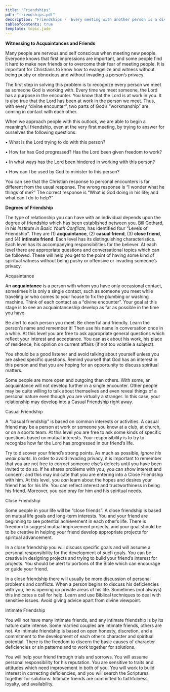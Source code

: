 ```yaml
---
title: "Friendships"
pdf: "friendships.pdf"
description: "Friendships -  Every meeting with another person is a divine encounter."
tableofcontents: true
template: topic.jade
---
```


**Witnessing to Acquaintances and Friends**

Many people are nervous and self conscious when meeting new people.
Everyone knows that first impressions are important, and some people
find it hard to make new friends or to overcome their fear of meeting
people. It is important for Christians to know how to evangelize and
witness without being pushy or obnoxious and without invading a person’s
privacy.

The first step in solving this problem is to recognize every person we
meet as someone God is working with. Every time we meet someone, the
Lord has a purpose in the encounter. You know that the Lord is at work
in you. It is also true that the Lord has been at work in the person we
meet. Thus, with every “divine encounter”, two parts of God’s
“workmanship” are coming in contact with each other.

When we approach people with this outlook, we are able to begin a
meaningful friendship, even at the very first meeting, by trying to
answer for ourselves the following questions:

• What is the Lord trying to do with this person?

• How far has God progressed? Has the Lord been given freedom to work?

• In what ways has the Lord been hindered in working with this person?

• How can I be used by God to minister to this person?

You can see that the Christian response to personal encounters is far
different from the usual response. The wrong response is “I wonder what
he things of me?” The correct response is “What is God doing in his
life; and what can I do to help?”

**Degrees of Friendship**

The type of relationship you can have with an individual depends upon
the degree of friendship which has been established between you. Bill
Gothard, in his *Institute in Basic Youth Conflicts*, has identified
four “Levels of Friendship”. They are (1) **acquaintance**, (2) **casual
friend**, (3) **close friend**, and (4) **intimate friend**. Each level
has its distinguishing characteristics. Each level has its accompanying
responsibilities for the believer. At each level there are appropriate
questions and conversational topics which can be followed. These will
help you get to the point of having some kind of spiritual witness
without being pushy or offensive or invading someone’s privacy.

Acquaintance

An **acquaintance** is a person with whom you have only occasional
contact, sometimes it is only a single contact, such as someone you meet
while traveling or who comes to your house to fix the plumbing or
washing machine. Think of each contact as a “divine encounter”. Your
goal at this stage is to see an acquaintanceship develop as far as
possible in the time you have.

Be alert to each person you meet. Be cheerful and friendly. Learn the
person’s name and remember it! Then use his name in conversation once in
a while. At this level you are free to ask appropriate general questions
which reflect your interest and acceptance. You can ask about his work,
his place of residence, his opinion on current affairs (if not too
volatile a subject).

You should be a good listener and avoid talking about yourself unless
you are asked specific questions. Remind yourself that God has an
interest in this person and that you are hoping for an opportunity to
discuss spiritual matters.

Some people are more open and outgoing than others. With some, an
acquaintance will not develop further in a single encounter. Other
people may be quite willing to talk about themselves and even reveal
things of a personal nature even though you are virtually a stranger. In
this case, your relationship may develop into a Casual Friendship right
away.

Casual Friendship

A “casual friendship” is based on common interests or activities. A
casual friend may be a person at work or someone you know at a club, at
church, or on a sports team. At this level you are free to ask some
kinds of specific questions based on mutual interests. Your
responsibility is to try to recognize how far the Lord has progressed in
our friend’s life.

Try to discover your friend’s strong points. As much as possible,
*ignore his weak points*. In order to avoid invading privacy, it is
important to remember that you are not free to correct someone else’s
defects until you have been invited to do so. If he shares problems with
you, you can show interest and concern; and this may indicate that you
are entering into a Close Friendship with him. At this level, you *can*
learn about the hopes and desires your friend has for his life. You can
reflect interest and trustworthiness in being his friend. Moreover, you
can pray for him and his spiritual needs.

Close Friendship

Some people in your life will be “close friends”. A close friendship is
based on mutual life goals and long-term interests. You and your friend
are beginning to see potential achievement in each other’s life. There
is freedom to suggest mutual improvement projects, and your goal should
be to be creative in helping your friend develop appropriate projects
for spiritual advancement.

In a close friendship you will discuss specific goals and will assume a
personal responsibility for the development of such goals. You can be
creative in designing projects and trying to build your friend’s
interest for projects. You should be alert to portions of the Bible
which can encourage or guide your friend.

In a close friendship there will usually be more discussion of personal
problems and conflicts. When a person begins to discuss his deficiencies
with you, he is opening up private areas of his life. Sometimes (not
always) this indicates a call for help. Learn and use Biblical
techniques to deal with sensitive issues. Avoid giving advice apart from
divine viewpoint.

Intimate Friendship

You will not have many intimate friends, and any intimate friendship is
by its nature quite intense. Some married couples are intimate friends,
others are not. An intimate friendship is based on open honesty,
discretion, and a commitment to the development of each other’s
character and spiritual potential. There is the freedom to discern the
basic causes of character deficiencies or sin patterns and to work
together for solutions.

You will help your friend through trials and sorrows. You will assume
personal responsibility for his reputation. You are sensitive to traits
and attitudes which need improvement in both of you. You will work to
build interest in correcting deficiencies, and you will search the
Scriptures together for solutions. Intimate friends are committed to
faithfulness, loyalty, and availability.

